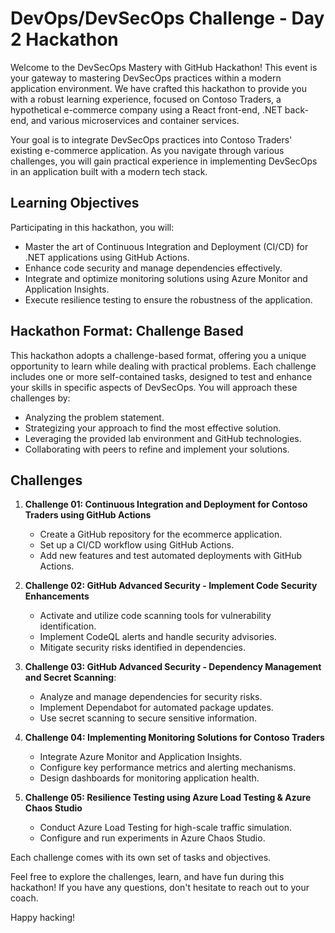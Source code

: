 # DevOps/DevSecOps Challenge - Day 2 Hackathon

Welcome to the DevSecOps Mastery with GitHub Hackathon! This event is your gateway to mastering DevSecOps practices within a modern application environment. We have crafted this hackathon to provide you with a robust learning experience, focused on Contoso Traders, a hypothetical e-commerce company using a React front-end, .NET back-end, and various microservices and container services.

Your goal is to integrate DevSecOps practices into Contoso Traders' existing e-commerce application. As you navigate through various challenges, you will gain practical experience in implementing DevSecOps in an application built with a modern tech stack.


## Learning Objectives

Participating in this hackathon, you will:

- Master the art of Continuous Integration and Deployment (CI/CD) for .NET applications using GitHub Actions.
- Enhance code security and manage dependencies effectively.
- Integrate and optimize monitoring solutions using Azure Monitor and Application Insights.
- Execute resilience testing to ensure the robustness of the application.

## Hackathon Format: Challenge Based
This hackathon adopts a challenge-based format, offering you a unique opportunity to learn while dealing with practical problems. Each challenge includes one or more self-contained tasks, designed to test and enhance your skills in specific aspects of DevSecOps. You will approach these challenges by:

- Analyzing the problem statement.
- Strategizing your approach to find the most effective solution.
- Leveraging the provided lab environment and GitHub technologies.
- Collaborating with peers to refine and implement your solutions.

## Challenges

1. **Challenge 01: Continuous Integration and Deployment for Contoso Traders using GitHub Actions**
   - Create a GitHub repository for the ecommerce application.
   - Set up a CI/CD workflow using GitHub Actions.
   - Add new features and test automated deployments with GitHub Actions. 

2. **Challenge 02: GitHub Advanced Security - Implement Code Security Enhancements**
   - Activate and utilize code scanning tools for vulnerability identification.
   - Implement CodeQL alerts and handle security advisories.
   - Mitigate security risks identified in dependencies.
       
3. **Challenge 03: GitHub Advanced Security - Dependency Management and Secret Scanning**:
    - Analyze and manage dependencies for security risks.
    - Implement Dependabot for automated package updates.
    - Use secret scanning to secure sensitive information.

4. **Challenge 04: Implementing Monitoring Solutions for Contoso Traders**
   - Integrate Azure Monitor and Application Insights.
   - Configure key performance metrics and alerting mechanisms.
   - Design dashboards for monitoring application health.

5. **Challenge 05: Resilience Testing using Azure Load Testing & Azure Chaos Studio**
   - Conduct Azure Load Testing for high-scale traffic simulation.
   - Configure and run experiments in Azure Chaos Studio.

Each challenge comes with its own set of tasks and objectives.

Feel free to explore the challenges, learn, and have fun during this hackathon! If you have any questions, don't hesitate to reach out to your coach.

Happy hacking!
